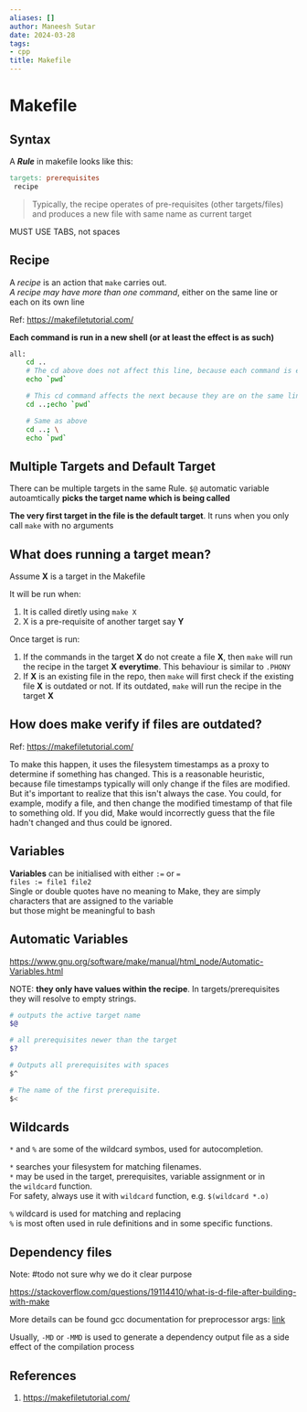 ```yaml
---
aliases: []
author: Maneesh Sutar
date: 2024-03-28
tags:
- cpp
title: Makefile
---
```


# Makefile

## Syntax

A ***Rule*** in makefile looks like this:

````makefile
targets: prerequisites
 recipe
````

 > 
 > Typically, the recipe operates of pre-requisites (other targets/files) and produces a new file with same name as current target

MUST USE TABS, not spaces

## Recipe

A *recipe* is an action that `make` carries out.  
*A recipe may have more than one command*, either on the same line or each on its own line

Ref: <https://makefiletutorial.com/>

**Each command is run in a new shell (or at least the effect is as such)**

````bash
all: 
    cd ..
    # The cd above does not affect this line, because each command is effectively run in a new shell
    echo `pwd`

    # This cd command affects the next because they are on the same line
    cd ..;echo `pwd`

    # Same as above
    cd ..; \
    echo `pwd`
````

## Multiple Targets and Default Target

There can be multiple targets in the same Rule. `$@` automatic variable autoamtically **picks the target name which is being called**

**The very first target in the file is the default target**. It runs when you only call `make` with no arguments

## What does running a target mean?

Assume **X** is a target in the Makefile

It will be run when:

1. It is called diretly using `make X`
1. X is a pre-requisite of another target say **Y**

Once target is run:

1. If the commands in the target **X** do not create a file **X**, then `make` will run the recipe in the target **X** **everytime**. This behaviour is similar to `.PHONY`
1. If **X** is an existing file in the repo, then `make` will first check if the existing file **X** is outdated or not. If its outdated, `make` will run the recipe in the target **X**

## How does make verify if files are outdated?

Ref: <https://makefiletutorial.com/>

To make this happen, it uses the filesystem timestamps as a proxy to determine if something has changed. This is a reasonable heuristic, because file timestamps typically will only change if the files are modified. But it's important to realize that this isn't always the case. You could, for example, modify a file, and then change the modified timestamp of that file to something old. If you did, Make would incorrectly guess that the file hadn't changed and thus could be ignored.

## Variables

**Variables** can be initialised with either `:=` or `=`  
`files := file1 file2`  
Single or double quotes have no meaning to Make, they are simply characters that are assigned to the variable  
but those might be meaningful to bash

## Automatic Variables

<https://www.gnu.org/software/make/manual/html_node/Automatic-Variables.html>

NOTE: **they only have values within the recipe**. In targets/prerequisites they will resolve to empty strings.

````bash
# outputs the active target name
$@

# all prerequisites newer than the target
$?

# Outputs all prerequisites with spaces
$^

# The name of the first prerequisite.
$<

````

## Wildcards

`*` and `%` are some of the wildcard symbos, used for autocompletion.

`*` searches your filesystem for matching filenames.  
`*` may be used in the target, prerequisites, variable assignment or in the `wildcard` function.  
For safety, always use it with  `wildcard` function, e.g. `$(wildcard *.o)`

`%` wildcard is used for matching and replacing  
`%` is most often used in rule definitions and in some specific functions.

## Dependency files

Note: #todo not sure why we do it clear purpose

<https://stackoverflow.com/questions/19114410/what-is-d-file-after-building-with-make>

More details can be found gcc documentation for preprocessor args: [link](https://gcc.gnu.org/onlinedocs/gcc/Preprocessor-Options.html#index-M)

Usually, `-MD` or `-MMD` is used to generate a dependency output file as a side effect of the compilation process

## References

1. <https://makefiletutorial.com/>
